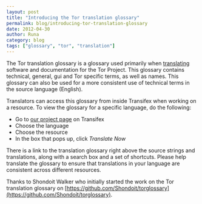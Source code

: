 ```yaml
---
layout: post
title: "Introducing the Tor translation glossary"
permalink: blog/introducing-tor-translation-glossary
date: 2012-04-30
author: Runa
category: blog
tags: ["glossary", "tor", "translation"]
---
```


The Tor translation glossary is a glossary used primarily when [translating](https://www.transifex.net/projects/p/torproject/) software and documentation for the Tor Project. This glossary contains technical, general, gui and Tor specific terms, as well as names. This glossary can also be used for a more consistent use of technical terms in the source language (English).

Translators can access this glossary from inside Transifex when working on a resource. To view the glossary for a specific language, do the following:

- Go to [our project page](https://www.transifex.net/projects/p/torproject/) on Transifex
- Choose the language
- Choose the resource
- In the box that pops up, click _Translate Now_

There is a link to the translation glossary right above the source strings and translations, along with a search box and a set of shortcuts. Please help translate the glossary to ensure that translations in your language are consistent across different resources.

Thanks to Shondoit Walker who initially started the work on the Tor translation glossary on [https://github.com/Shondoit/torglossary](https://github.com/Shondoit/torglossary).

